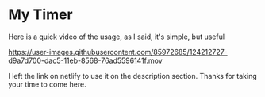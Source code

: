# My Timer
Here is a quick video of the usage, as I said, it's simple, but useful

https://user-images.githubusercontent.com/85972685/124212727-d9a7d700-dac5-11eb-8568-76ad5596141f.mov

I left the link on netlify to use it on the description section.
Thanks for taking your time to come here.
